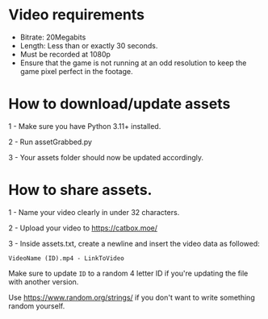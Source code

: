 # Video requirements

* Bitrate: 20Megabits
* Length: Less than or exactly 30 seconds.
* Must be recorded at 1080p
* Ensure that the game is not running at an odd resolution to keep the game pixel perfect in the footage.


# How to download/update assets

1 - Make sure you have Python 3.11+ installed.

2 - Run assetGrabbed.py

3 - Your assets folder should now be updated accordingly.


# How to share assets.

1 - Name your video clearly in under 32 characters.

2 - Upload your video to https://catbox.moe/ 

3 - Inside assets.txt, create a newline and insert the video data as followed:

`VideoName (ID).mp4 - LinkToVideo`

Make sure to update `ID` to a random 4 letter ID if you're updating the file with another version. 

Use https://www.random.org/strings/ if you don't want to write something random yourself.